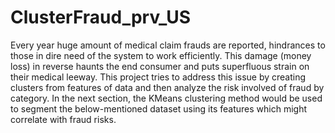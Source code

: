 # ClusterFraud_prv_US
Every year huge amount of medical claim frauds are reported, hindrances to those in dire need of the system to work efficiently. This damage (money loss) in reverse haunts the end consumer and puts superfluous strain on their medical leeway.  This project tries to address this issue by creating clusters from features of data and then analyze the risk involved of fraud by category. In the next section, the KMeans clustering method would be used to segment the below-mentioned dataset using its features which might correlate with fraud risks.
